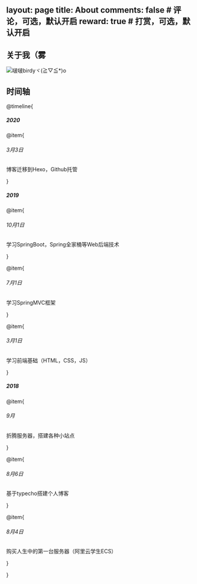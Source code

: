 layout: page
title: About
comments: false     # 评论，可选，默认开启
reward: true       # 打赏，可选，默认开启
---
## 关于我（雾

![啵啵birdyヾ(≧▽≦*)o](https://raw-1257226137.file.myqcloud.com/images/Wfv.jpg)

## 时间轴

@timeline{

##### 2020

@item{

###### 3月3日
博客迁移到Hexo，Github托管

}

##### 2019

@item{

###### 10月1日
学习SpringBoot，Spring全家桶等Web后端技术

}

@item{

###### 7月1日
学习SpringMVC框架

}

@item{

###### 3月1日
学习前端基础（HTML，CSS，JS）

}

##### 2018

@item{

###### 9月
折腾服务器，搭建各种小站点

}

@item{

###### 8月6日
基于typecho搭建个人博客
    
}

@item{

###### 8月4日
购买人生中的第一台服务器（阿里云学生ECS）

}

}


